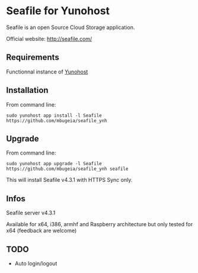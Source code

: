 Seafile for Yunohost
============

Seafile is an open Source Cloud Storage application.

Official website: <http://seafile.com/>

Requirements
------------

Functionnal instance of [Yunohost](https://yunohost.org/#/)

Installation
------------

From command line:

`sudo yunohost app install -l Seafile https://github.com/mbugeia/seafile_ynh`

Upgrade
-------

From command line:

`sudo yunohost app upgrade -l Seafile https://github.com/mbugeia/seafile_ynh seafile`

This will install Seafile v4.3.1 with HTTPS Sync only.

Infos
-----

Seafile server v4.3.1

Available for x64, i386, armhf and Raspberry architecture but only tested for x64 (feedback are welcome)

TODO
-----

 - Auto login/logout